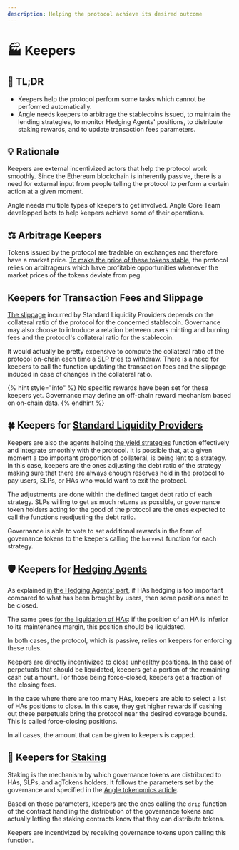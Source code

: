 ```yaml
---
description: Helping the protocol achieve its desired outcome
---
```


# 🏭 Keepers

## 🔎 TL;DR

- Keepers help the protocol perform some tasks which cannot be performed automatically.
- Angle needs keepers to arbitrage the stablecoins issued, to maintain the lending strategies, to monitor Hedging Agents' positions, to distribute staking rewards, and to update transaction fees parameters.

## 💡 Rationale

Keepers are external incentivized actors that help the protocol work smoothly. Since the Ethereum blockchain is inherently passive, there is a need for external input from people telling the protocol to perform a certain action at a given moment.

Angle needs multiple types of keepers to get involved. Angle Core Team developped bots to help keepers achieve some of their operations.

## ⚖️ Arbitrage Keepers

Tokens issued by the protocol are tradable on exchanges and therefore have a market price. [To make the price of these tokens stable](../../concepts/other-aspects/stable-seekers/#stability), the protocol relies on arbitrageurs which have profitable opportunities whenever the market prices of the tokens deviate from peg.

## Keepers for Transaction Fees and Slippage

[The slippage](../../concepts/other-aspects/standard-liquidity-providers/#slippage) incurred by Standard Liquidity Providers depends on the collateral ratio of the protocol for the concerned stablecoin. Governance may also choose to introduce a relation between users minting and burning fees and the protocol's collateral ratio for the stablecoin.

It would actually be pretty expensive to compute the collateral ratio of the protocol on-chain each time a SLP tries to withdraw. There is a need for keepers to call the function updating the transaction fees and the slippage induced in case of changes in the collateral ratio.

{% hint style="info" %}
No specific rewards have been set for these keepers yet. Governance may define an off-chain reward mechanism based on on-chain data.
{% endhint %}

## 🍀 Keepers for [Standard Liquidity Providers](../../concepts/other-aspects/standard-liquidity-providers/)

Keepers are also the agents helping [the yield strategies](../../concepts/other-aspects/lending.md) function effectively and integrate smoothly with the protocol. It is possible that, at a given moment a too important proportion of collateral, is being lent to a strategy. In this case, keepers are the ones adjusting the debt ratio of the strategy making sure that there are always enough reserves held in the protocol to pay users, SLPs, or HAs who would want to exit the protocol.

The adjustments are done within the defined target debt ratio of each strategy. SLPs willing to get as much returns as possible, or governance token holders acting for the good of the protocol are the ones expected to call the functions readjusting the debt ratio.

Governance is able to vote to set additional rewards in the form of governance tokens to the keepers calling the `harvest` function for each strategy.

## 🛡️ Keepers for [Hedging Agents](../../concepts/other-aspects/hedging-agents/)

As explained [in the Hedging Agents' part](../../concepts/other-aspects/hedging-agents/faq-ha.md#what-happens-if-there-are-too-many-has-with-respect-to-the-amount-to-cover-from-the-protocol), if HAs hedging is too important compared to what has been brought by users, then some positions need to be closed.

The same goes [for the liquidation of HAs](../../concepts/other-aspects/hedging-agents/#price-decrease-scenario): if the position of an HA is inferior to its maintenance margin, this position should be liquidated.

In both cases, the protocol, which is passive, relies on keepers for enforcing these rules.

Keepers are directly incentivized to close unhealthy positions. In the case of perpetuals that should be liquidated, keepers get a portion of the remaining cash out amount. For those being force-closed, keepers get a fraction of the closing fees.

In the case where there are too many HAs, keepers are able to select a list of HAs positions to close. In this case, they get higher rewards if cashing out these perpetuals bring the protocol near the desired coverage bounds. This is called force-closing positions.

In all cases, the amount that can be given to keepers is capped.

## 🎁 Keepers for [Staking](../../governance/staking.md)

Staking is the mechanism by which governance tokens are distributed to HAs, SLPs, and agTokens holders. It follows the parameters set by the governance and specified in the [Angle tokenomics article](https://blog.angle.money/angle-protocol-tokenomics-29ea8b7bf001).

Based on those parameters, keepers are the ones calling the `drip` function of the contract handling the distribution of the governance tokens and actually letting the staking contracts know that they can distribute tokens.

Keepers are incentivized by receiving governance tokens upon calling this function.
